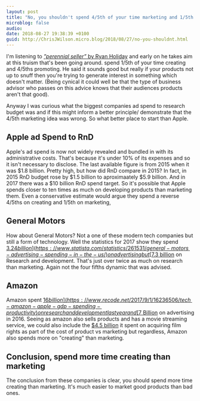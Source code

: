 ```yaml
---
layout: post
title: "No, you shouldn't spend 4/5th of your time marketing and 1/5th creating"
microblog: false
audio: 
date: 2018-08-27 19:38:39 +0100
guid: http://ChrisJWilson.micro.blog/2018/08/27/no-you-shouldnt.html
---
```

I'm listening to [_”perennial seller”_ by Ryan Holiday](http://www.amazon.com/dp/0143109014/) and early on he takes aim at this truism that's been going around. spend 1/5th of your time creating and 4/5ths promoting. He said it sounds good but really if your products not up to snuff then you're trying to generate interest in something which doesn't matter. (Being cynical it could well be that the type of business advisor who passes on this advice knows that their audiences products aren't that good).

Anyway I was curious what the biggest companies ad spend to research budget was and if this might inform a better principle/ demonstrate that the 4/5th marketing idea was wrong. So what better place to start than Apple. 

## Apple ad Spend to RnD 
Apple's ad spend is now not widely revealed and bundled in with its administrative costs. That's because it's under 10% of its expenses and so it isn't necessary to disclose. The last available figure is from 2015 when it was $1.8 billion. Pretty high, but how did RnD compare in 2015? In fact, in 2015 RnD budget rose by $1.5 billion to aproximaately $5.9 billion. And in 2017 there was a $10 billion RnD spend target. So it's possible that Apple spends closer to ten times as much on developing products than marketing them. Even a conservative estimate would argue they spend a reverse 4/5ths on creating and 1/5th on marketing, 

## General Motors
How about General Motors? Not a one of these modern tech companies but still a form of technology. Well the statistics for 2017 show they spend [$3.24 billion](https://www.statista.com/statistics/261531/general-motors-advertising-spending-in-the-us/) on advertising but [$7.3 billion](https://www.statista.com/statistics/260866/research-and-development-expenditures-of-general-motors) on Research and development. That's just over twice as much on research than marketing. Again not the four fifths dynamic that was advised. 

## Amazon 
Amazon spent [$16 billion](https://www.recode.net/2017/9/1/16236506/tech-amazon-apple-gdp-spending-productivity) on research and development last year and [$7 Billion](https://www.fool.com/investing/2017/06/15/amazon-spends-more-on-marketing-than-wal-mart-targ.aspx) on advertising in 2016. Seeing as amazon also sells products and has a movie streaming service, we could also include the [$4.5 billion](https://businessinsider.com.pl/amazon-video-budget-in-2017-45-billion-2017-4?utm_source=businessinsider.com&utm_medium=referral&utm_campaign=redirect_businessinsider_com) it spent on acquiring film rights as part of the cost of product vs marketing but regardless, Amazon also spends more on "creating" than marketing. 

## Conclusion, spend more time creating than marketing
The conclusion from these companies is clear, you should spend more time creating than marketing. It's much easier to market good products than bad ones.   
